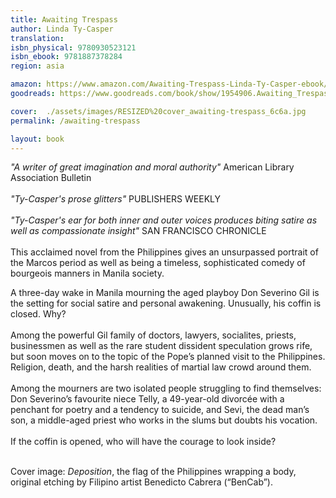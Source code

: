```yaml
---
title: Awaiting Trespass
author: Linda Ty-Casper
translation: 
isbn_physical: 9780930523121
isbn_ebook: 9781887378284
region: asia

amazon: https://www.amazon.com/Awaiting-Trespass-Linda-Ty-Casper-ebook/dp/B00AHJN72W
goodreads: https://www.goodreads.com/book/show/1954906.Awaiting_Trespass

cover:  ./assets/images/RESIZED%20cover_awaiting-trespass_6c6a.jpg
permalink: /awaiting-trespass

layout: book
---
```

*"A writer of great imagination and moral authority"* American Library Association Bulletin
<br><br>
*"Ty-Casper's prose glitters"* PUBLISHERS WEEKLY
<br><br>
*"Ty-Casper's ear for both inner and outer voices produces biting satire as well as compassionate insight"* SAN FRANCISCO CHRONICLE
<br><br>
This acclaimed novel from the Philippines gives an unsurpassed portrait of the Marcos period as well as being a timeless, sophisticated comedy of bourgeois manners in Manila society.

A three-day wake in Manila mourning the aged playboy Don Severino Gil is the setting for social satire and personal awakening.  Unusually, his coffin is closed. Why? 
<br><br>
Among the powerful Gil family of doctors, lawyers, socialites, priests, businessmen as well as the rare student dissident speculation grows rife, but soon moves on to the topic of the Pope’s planned visit to the Philippines.  Religion, death, and the harsh realities of martial law crowd around them.
<br><br>
Among the mourners are two isolated people struggling to find themselves: Don Severino’s favourite niece Telly, a 49-year-old divorcée with a penchant for poetry and a tendency to suicide, and Sevi, the dead man’s son, a middle-aged priest who works in the slums but doubts his vocation.
<br><br>
If the coffin is opened, who will have the courage to look inside?
<br><br>

Cover image: *Deposition*, the flag of the Philippines wrapping a body, original etching by
Filipino artist Benedicto Cabrera (“BenCab”). 
<br><br>
